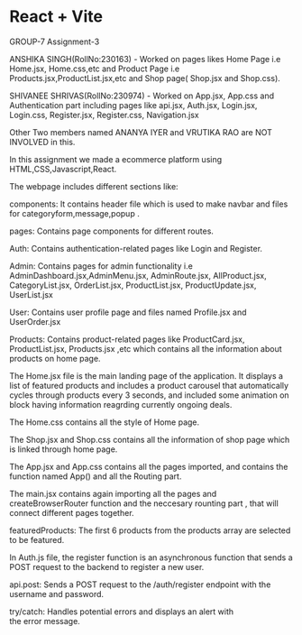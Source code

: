 # React + Vite

GROUP-7 Assignment-3

ANSHIKA SINGH(RollNo:230163) - Worked on pages likes Home Page i.e Home.jsx, Home.css,etc and Product Page i.e Products.jsx,ProductList.jsx,etc and Shop page( Shop.jsx and Shop.css).

SHIVANEE SHRIVAS(RollNo:230974) - Worked on App.jsx, App.css and Authentication part including pages like api.jsx, Auth.jsx, Login.jsx, Login.css,  Register.jsx, Register.css, Navigation.jsx 

Other Two members named ANANYA IYER and VRUTIKA RAO are NOT INVOLVED in this.

In this assignment we made a ecommerce platform using HTML,CSS,Javascript,React.

The webpage includes different sections like:

components: It contains header file which is used to make navbar and files for categoryform,message,popup .

pages: Contains page components for different routes.

Auth: Contains authentication-related pages like Login and Register.

Admin: Contains pages for admin functionality i.e AdminDashboard.jsx,AdminMenu.jsx, AdminRoute.jsx, AllProduct.jsx, CategoryList.jsx, OrderList.jsx, ProductList.jsx,         ProductUpdate.jsx, UserList.jsx

User: Contains user profile page and files named Profile.jsx and UserOrder.jsx

Products: Contains product-related pages like ProductCard.jsx, ProductList.jsx, Products.jsx ,etc which contains all the information about products on home page.

The Home.jsx file is the main landing page of the application. It displays a list of featured products and includes a product carousel that automatically cycles through products every 3 seconds, and included some animation on block having information reagrding currently ongoing deals.

The Home.css contains all the style of Home page.

The Shop.jsx and Shop.css contains all the information of shop page which is linked through home page.

The App.jsx and App.css contains all the pages imported, and contains the function named App() and all the Routing part.

The main.jsx contains again importing all the pages and createBrowserRouter function and the neccesary rounting part , that will connect different pages together.

featuredProducts: The first 6 products from the products array are selected to be featured.

In Auth.js file, the register function is an asynchronous function that sends a POST request to the backend to register a new user.

api.post: Sends a POST request to the /auth/register endpoint with the username and password.

try/catch: Handles potential errors and displays an alert with the error message.